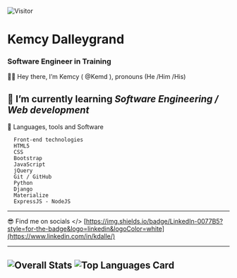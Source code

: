 ![Visitor](https://visitor-badge.laobi.icu/badge?page_id=kemd.kemd)


# Kemcy Dalleygrand
### Software Engineer in Training

 
 🧍‍♂️ Hey there, I’m Kemcy ( @Kemd ), pronouns (He /Him /His)

 👀 I’m currently learning *Software Engineering / Web development*
 ---

 📖  Languages, tools and Software

      Front-end technologies 
      HTML5
      CSS
      Bootstrap
      JavaScript
      jQuery
      Git / GitHub
      Python
      Django
      Materialize
      ExpressJS - NodeJS
      
---

  😎 Find me on socials </> 
     [https://img.shields.io/badge/LinkedIn-0077B5?style=for-the-badge&logo=linkedin&logoColor=white](https://www.linkedin.com/in/kdalle/)
     
---
     
![Overall Stats](https://github-readme-stats.vercel.app/api?username=kemd&count_private=true&show_icons=true&hide=contribs&theme=chartreuse-dark) ![Top Languages Card](https://github-readme-stats.vercel.app/api/top-langs/?username=kemd&layout=compact)
---

<!---
Kemd/Kemd is a ✨ special ✨ repository because its `README.md` (this file) appears on your GitHub profile.
You can click the Preview link to take a look at your changes.
--->
